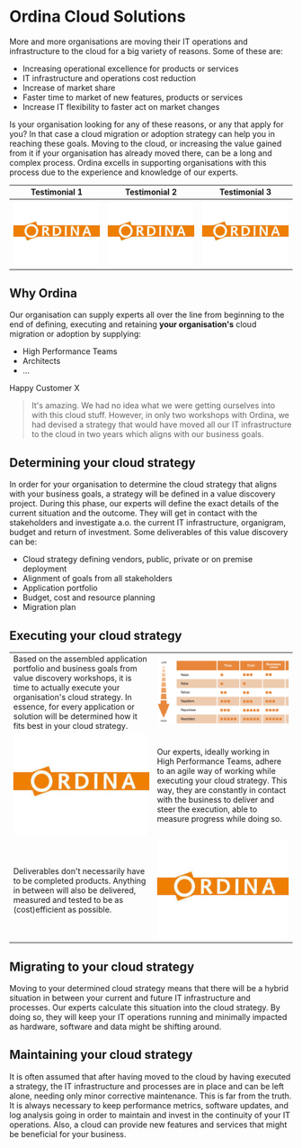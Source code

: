 # Ordina Cloud Solutions
More and more organisations are moving their IT operations and infrastructure to the cloud for a big variety of reasons. Some of these are:
- Increasing operational excellence for products or services
- IT infrastructure and operations cost reduction
- Increase of market share
- Faster time to market of new features, products or services
- Increase IT flexibility to faster act on market changes 

Is your organisation looking for any of these reasons, or any that apply for you? In that case a cloud migration or adoption strategy can help you in reaching these goals. Moving to the cloud, or increasing the value gained from it if your organisation has already moved there, can be a long and complex process. Ordina excells in supporting organisations with this process due to the experience and knowledge of our experts.

| Testimonial 1 | Testimonial 2 | Testimonial 3 |
|:-------------:|:-------------:|:-------------:|
|![logo](./img/ordina-logo.jpeg)|![logo](./img/ordina-logo.jpeg)|![logo](./img/ordina-logo.jpeg)|

## Why Ordina
Our organisation can supply experts all over the line from beginning to the end of defining, executing and retaining **your organisation's** cloud migration or adoption by supplying:
- High Performance Teams
- Architects
- ...

Happy Customer X
> It's amazing. We had no idea what we were getting ourselves into with this cloud stuff. However, in only two workshops with Ordina, we had devised a strategy that would have moved all our IT infrastructure to the cloud in two years which aligns with our business goals.

## Determining your cloud strategy
In order for your organisation to determine the cloud strategy that aligns with your business goals, a strategy will be defined in a value discovery project. During this phase, our experts will define the exact details of the current situation and the outcome. They will get in contact with the stakeholders and investigate a.o. the current IT infrastructure, organigram, budget and return of investment. Some deliverables of this value discovery can be:
- Cloud strategy defining vendors, public, private or on premise deployment
- Alignment of goals from all stakeholders
- Application portfolio
- Budget, cost and resource planning
- Migration plan

## Executing your cloud strategy
|||
|---|---|
|Based on the assembled application portfolio and business goals from value discovery workshops, it is time to actually execute your organisation's cloud strategy. In essence, for every application or solution will be determined how it fits best in your cloud strategy.|![the-r](./img/find-the-r.png)|
|![logo](./img/ordina-logo.jpeg)|Our experts, ideally working in High Performance Teams, adhere to an agile way of working while executing your cloud strategy. This way, they are constantly in contact with the business to deliver and steer the execution, able to measure progress while doing so.|[logo](./img/ordina-logo.jpeg)|
|Deliverables don't necessarily have to be completed products. Anything in between will also be delivered, measured and tested to be as (cost)efficient as possible.|![logo](./img/ordina-logo.jpeg)|

## Migrating to your cloud strategy
Moving to your determined cloud strategy means that there will be a hybrid situation in between your current and future IT infrastructure and processes. Our experts calculate this situation into the cloud strategy. By doing so, they will keep your IT operations running and minimally impacted as hardware, software and data might be shifting around.

## Maintaining your cloud strategy
It is often assumed that after having moved to the cloud by having executed a strategy, the IT infrastructure and processes are in place and can be left alone, needing only minor corrective maintenance. This is far from the truth. It is always necessary to keep performance metrics, software updates, and log analysis going in order to maintain and invest in the continuity of your IT operations. Also, a cloud can provide new features and services that might be beneficial for your business.        